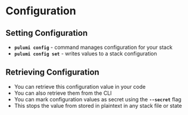 # Configuration

## Setting Configuration
* **``pulumi config``** - command manages configuration for your stack
* **``pulumi config set``** - writes values to a stack configuration

## Retrieving Configuration
* You can retrieve this configuration value in your code
* You can also retrieve them from the CLI
* You can mark configuration values as secret using the **``--secret``** flag
* This stops the value from stored in plaintext in any stack file or state

